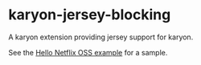 karyon-jersey-blocking
======

A karyon extension providing jersey support for karyon.

See the [Hello Netflix OSS example](../karyon-examples/src/main/java/com/netflix/karyon/examples/hellonoss/server/jersey) for a sample.
